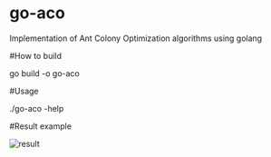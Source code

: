 # go-aco

Implementation of Ant Colony Optimization algorithms using golang

#How to build

go build -o go-aco

#Usage

./go-aco -help

#Result example


![result](https://dl.dropboxusercontent.com/u/40913104/result.png "result")
